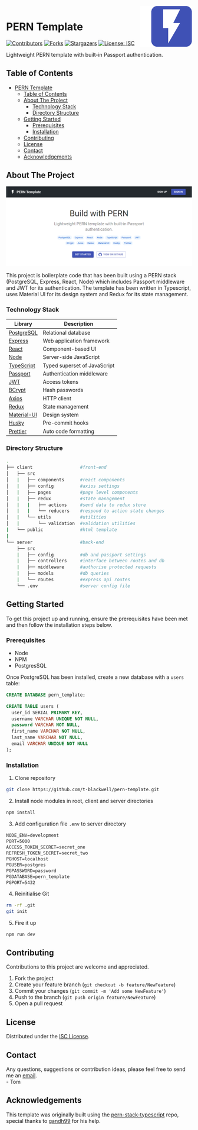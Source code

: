 <!-- LOGO -->
<img align="right" style="padding-left:2rem;background:#fff;" src="client/public/logo192.png" alt="Logo" width="110" height="110">

# PERN Template

<!-- PROJECT SHIELDS -->
[![Contributors][contributors-shield]][contributors-url]
[![Forks][forks-shield]][forks-url]
[![Stargazers][stars-shield]][stars-url]
[![License: ISC][license-shield]][license-url]

Lightweight PERN template with built-in Passport authentication.

<!-- TABLE OF CONTENTS -->

## Table of Contents

- [PERN Template](#pern-template)
  - [Table of Contents](#table-of-contents)
  - [About The Project](#about-the-project)
    - [Technology Stack](#technology-stack)
    - [Directory Structure](#directory-structure)
  - [Getting Started](#getting-started)
    - [Prerequisites](#prerequisites)
    - [Installation](#installation)
  - [Contributing](#contributing)
  - [License](#license)
  - [Contact](#contact)
  - [Acknowledgements](#acknowledgements)

<!-- ABOUT THE PROJECT -->

## About The Project

![Product Name Screen Shot][product-screenshot]

This project is boilerplate code that has been built using a PERN stack (PostgreSQL, Express, React, Node) which includes Passport middleware and JWT for its authentication. The template has been written in Typescript, uses Material UI for its design system and Redux for its state management.

### Technology Stack

| Library                                              | Description                  |
| ---------------------------------------------------- | ---------------------------- |
| [PostgreSQL](https://www.postgresql.org/)            | Relational database          |
| [Express](https://expressjs.com/)                    | Web application framework    |
| [React](https://reactjs.org/)                        | Component-based UI           |
| [Node](https://nodejs.org/)                          | Server-side JavaScript       |
| [TypeScript](https://www.typescriptlang.org/)        | Typed superset of JavaScript |
| [Passport](http://www.passportjs.org/)               | Authentication middleware    |
| [JWT](https://jwt.io/)                               | Access tokens                |
| [BCrypt](https://github.com/kelektiv/node.bcrypt.js) | Hash passwords               |
| [Axios](https://github.com/axios/axios)              | HTTP client                  |
| [Redux](https://redux.js.org/)                       | State management             |
| [Material-UI](https://material-ui.com/)              | Design system                |
| [Husky](https://github.com/typicode/husky)           | Pre-commit hooks             |
| [Prettier](https://prettier.io/)                     | Auto code formatting         |

### Directory Structure

```bash
.
├── client                  #front-end
│   ├── src
│   |   ├── components      #react components
│   |   ├── config          #axios settings
│   |   ├── pages           #page level components
│   |   ├── redux           #state management
│   |   |   ├── actions     #send data to redux store
│   |   |   └── reducers    #respond to action state changes
│   |   └── utils           #utilities
│   |       └── validation  #validation utilities
|   └── public              #html template
|
└── server                  #back-end
    ├── src
    |   ├── config          #db and passport settings
    |   ├── controllers     #interface between routes and db
    |   ├── middleware      #authorise protected requests
    |   ├── models          #db queries
    |   └── routes          #express api routes
    └── .env                #server config file
```

<!-- GETTING STARTED -->

## Getting Started

To get this project up and running, ensure the prerequisites have been met and then follow the installation steps below.

### Prerequisites

- Node
- NPM
- PostgresSQL

Once PostgreSQL has been installed, create a new database with a `users` table:

```sql
CREATE DATABASE pern_template;
```

```sql
CREATE TABLE users (
  user_id SERIAL PRIMARY KEY,
  username VARCHAR UNIQUE NOT NULL,
  password VARCHAR NOT NULL,
  first_name VARCHAR NOT NULL,
  last_name VARCHAR NOT NULL,
  email VARCHAR UNIQUE NOT NULL
);
```

### Installation

1. Clone repository

```sh
git clone https://github.com/t-blackwell/pern-template.git
```

2. Install node modules in root, client and server directories

```sh
npm install
```

3. Add configuration file `.env` to server directory

```
NODE_ENV=development
PORT=5000
ACCESS_TOKEN_SECRET=secret_one
REFRESH_TOKEN_SECRET=secret_two
PGHOST=localhost
PGUSER=postgres
PGPASSWORD=password
PGDATABASE=pern_template
PGPORT=5432
```

4. Reinitialise Git

```sh
rm -rf .git
git init
```

5. Fire it up

```sh
npm run dev
```

<!-- CONTRIBUTING -->

## Contributing

Contributions to this project are welcome and appreciated.

1. Fork the project
2. Create your feature branch (`git checkout -b feature/NewFeature`)
3. Commit your changes (`git commit -m 'Add some NewFeature'`)
4. Push to the branch (`git push origin feature/NewFeature`)
5. Open a pull request

<!-- LICENSE -->

## License

Distributed under the [ISC License](https://opensource.org/licenses/ISC).

<!-- CONTACT -->

## Contact

Any questions, suggestions or contribution ideas, please feel free to send me an [email](mailto:tlb.blackwell@gmail.com).<br />- Tom

<!-- ACKNOWLEDGEMENTS -->

## Acknowledgements

This template was originally built using the [pern-stack-typescript](https://github.com/gandh99/pern-stack-typescript) repo, special thanks to [gandh99](https://github.com/gandh99) for his help.

<!-- MARKDOWN LINKS & IMAGES -->
<!-- https://www.markdownguide.org/basic-syntax/#reference-style-links -->

[contributors-shield]: https://img.shields.io/github/contributors/t-blackwell/pern-template
[contributors-url]: https://github.com/t-blackwell/pern-template/graphs/contributors
[forks-shield]: https://img.shields.io/github/forks/t-blackwell/pern-template
[forks-url]: https://github.com/t-blackwell/pern-template/network/members
[stars-shield]: https://img.shields.io/github/stars/t-blackwell/pern-template
[stars-url]: https://github.com/t-blackwell/pern-template/stargazers
[license-shield]: https://img.shields.io/badge/License-ISC-blue
[license-url]: https://opensource.org/licenses/ISC
[product-screenshot]: home.png
